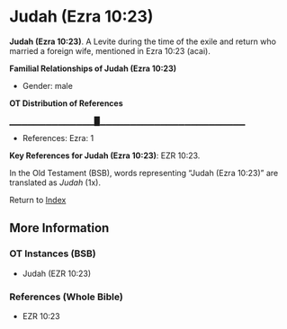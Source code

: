 # Judah (Ezra 10:23)
**Judah (Ezra 10:23)**. 
A Levite during the time of the exile and return who married a foreign wife, mentioned in Ezra 10:23 (acai). 




**Familial Relationships of Judah (Ezra 10:23)**


* Gender: male


**OT Distribution of References**

▁▁▁▁▁▁▁▁▁▁▁▁▁▁█▁▁▁▁▁▁▁▁▁▁▁▁▁▁▁▁▁▁▁▁▁▁▁▁
* References: Ezra: 1



**Key References for Judah (Ezra 10:23)**: 
EZR 10:23. 


In the Old Testament (BSB), words representing “Judah (Ezra 10:23)” are translated as 
*Judah* (1x). 




Return to [Index](00-Index.md)

## More Information

### OT Instances (BSB)

* Judah (EZR 10:23)



### References (Whole Bible)

* EZR 10:23



